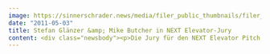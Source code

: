 ```yaml
---
image: https://sinnerschrader.news/media/filer_public_thumbnails/filer_public/23/d0/23d0b7c9-1d07-4756-8584-c6089895e984/varfoldersdjk8pxf42x64d8fxslz8jcc8fc0000gnttmplwd2e7__480x288_q85_crop_subsampling-2_upscale.jpg
date: "2011-05-03"
title: Stefan Glänzer &amp; Mike Butcher in NEXT Elevator-Jury
content: <div class="newsbody"><p>Die Jury für den NEXT Elevator Pitch, den großen Start-up-Wettbewerb zur NEXT Conference am 17. und 18. Mai in der STATION-Berlin, steht fest. Nachdem die Community unter <a href="http&#58;//elevator.nextconf.eu">elevator.nextconf.eu</a> per Abstimmung die Top 30 unter den online eingereichten Start-ups bestimmt hat, liegt jetzt die finale Auswahl bei der Jury. Mike Butcher, das Europagesicht von TechCrunch, und Stefan Glänzer, prominenter Seriengründer, sind nur zwei Namen der international besetzten Jury.</p><p>Die deutsche und europäische Venture-Capital-Szene ist unter anderem mit Sarik Weber (Hanse Ventures), Stefan Glaenzer (White Bear Yard) und Reshma Sohoni (Seedcamp) gut vertreten. Andere Jurymitglieder haben selbst schon mit ihren Unternehmen den Weg vom Start-up zum Big Player geschafft. Jurymitglieder wie Boris Veldhuijzen van Zanten, der als Gründer von The Next Web und anderen Unternehmen nicht nur in den Niederlanden erfolgreich ist, Mike Butcher von TechCrunch, Joana Picq, COO des preisgekrönten Wirtschaftmagazins The Next Women sowie der Medienpartner Wired UK sichern den teilnehmenden Start-ups auch die nötige internationale Aufmerksamkeit.</p><p>Die Jury entscheidet nun, welche zwölf Gründer ihr Unternehmen auf der NEXT Conference am 17. Mai, dem ersten Konferenztag, im NEXT Elevator Pitch vorstellen dürfen. Die Präsentation und die anschließende Preisverleihung wird moderiert von Hermione Way (The Next Web).</p><p>Die komplette Jury besteht aus Marco Börries (NumberFour AG, Gründer), Mike Butcher (TechCrunch Europe, Redakteur), Alexander von Frankenberg (High-Tech Gründerfonds, Managing Director), Maks Giordano (juuman´okudo, Gründer), Stefan Glänzer (White Bear Yard, Gründer), Olaf Jacobi (Target Partners, Partner), Torsten Oelke (YOU IS NOW, Unternehmer), Joana Picq (The Next Women, COO), Christoph Räthke (Founder Institute, Direktor Berlin), Reshma Sohoni (Seedcamp, Partner), Boris Veldhuijzen van Zanten (The Next Web, Unternehmer) und Sarik Weber (Hanse Ventures, Gründer).</p></div>
---
```

